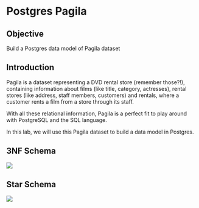 # Postgres Pagila

## Objective

Build a Postgres data model of Pagila dataset

## Introduction

Pagila is a dataset representing a DVD rental store (remember those?!), containing information about films (like title, category, actresses), rental stores (like address, staff members, customers) and rentals, where a customer rents a film from a store through its staff.

With all these relational information, Pagila is a perfect fit to play around with PostgreSQL and the SQL language.

In this lab, we will use this Pagila dataset to build a data model in Postgres.

## 3NF Schema

![](https://user-images.githubusercontent.com/62965911/211511428-e9fb7f88-aabb-4e8a-810c-5e6b69f301b4.png)

## Star Schema

![](https://user-images.githubusercontent.com/62965911/211511442-3a579b9f-3cf9-453d-be80-c44a1349d69d.png)